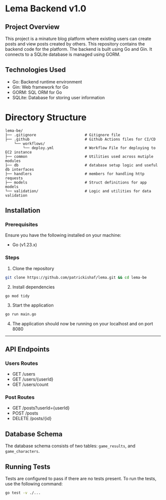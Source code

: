 # Lema Backend v1.0
## Project Overview
This project is a minature blog platform where existing users can create posts and view posts created by others. This repository contains the backend code for the platform. The backend is built using Go and Gin. It connects to a SQLite database is managed using GORM.

## Technologies Used
- Go: Backend runtime environment
- Gin: Web framework for Go
- GORM: SQL ORM for Go
- SQLite: Database for storing user information

# Directory Structure
```angular2html
lema-be/
├── .gitignore                      # Gitignore file
├── .github                         # Github Actions files for CI/CD
    └── workflows/                  
        └── deploy.yml              # Workflow File for deploying to EC2 instance
├── common                          # Utilities used across mutiple modules
├── db                              # database setup logic and useful db interfaces
├── handlers                        # members for handling http requests
├── models                          # Struct definitions for app models
└── validation/                     # Logic and utilities for data validation
```

## Installation
### Prerequisites
Ensure you have the following installed on your machine:
- Go (v1.23.x)

### Steps
1. Clone the repository
```bash 
git clone https://github.com/patrickishaf/lema.git && cd lema-be
```

2. Install dependencies
```bash
go mod tidy
```

3. Start the application
```bash
go run main.go
```

4. The application should now be running on your localhost and on port 8080

---

## API Endpoints
### Users Routes

- GET /users
- GET /users/{userId}
- GET /users/count

### Post Routes
- GET /posts?userId={userId}
- POST /posts
- DELETE /posts/{id}

## Database Schema
The database schema consists of two tables: `game_results`, and `game_characters`.

## Running Tests
Tests are configured to pass if there are no tests present. To run the tests, use the following command:
```bash
go test -v ./...
```
